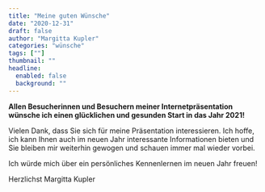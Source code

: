 ```yaml
---
title: "Meine guten Wünsche"
date: "2020-12-31"
draft: false
author: "Margitta Kupler"
categories: "wünsche"
tags: [""]
thumbnail: ""
headline:
  enabled: false
  background: ""
--- 
```


**Allen Besucherinnen und Besuchern meiner Internetpräsentation wünsche ich
einen glücklichen und gesunden Start in das Jahr 2021!**

<!--more-->

Vielen Dank, dass Sie sich für meine Präsentation interessieren. Ich hoffe,
ich kann Ihnen auch im neuen Jahr interessante Informationen bieten und Sie
bleiben mir weiterhin gewogen und schauen immer mal wieder vorbei.

Ich würde mich über ein persönliches Kennenlernen im neuen Jahr freuen!

Herzlichst Margitta Kupler